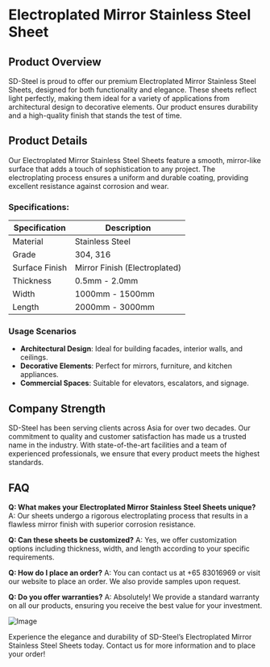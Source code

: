 # Electroplated Mirror Stainless Steel Sheet

## Product Overview
SD-Steel is proud to offer our premium Electroplated Mirror Stainless Steel Sheets, designed for both functionality and elegance. These sheets reflect light perfectly, making them ideal for a variety of applications from architectural design to decorative elements. Our product ensures durability and a high-quality finish that stands the test of time.

## Product Details
Our Electroplated Mirror Stainless Steel Sheets feature a smooth, mirror-like surface that adds a touch of sophistication to any project. The electroplating process ensures a uniform and durable coating, providing excellent resistance against corrosion and wear.

### Specifications:
| Specification | Description |
|---------------|-------------|
| Material      | Stainless Steel |
| Grade         | 304, 316    |
| Surface Finish| Mirror Finish (Electroplated) |
| Thickness     | 0.5mm - 2.0mm |
| Width         | 1000mm - 1500mm |
| Length        | 2000mm - 3000mm |

### Usage Scenarios
- **Architectural Design**: Ideal for building facades, interior walls, and ceilings.
- **Decorative Elements**: Perfect for mirrors, furniture, and kitchen appliances.
- **Commercial Spaces**: Suitable for elevators, escalators, and signage.

## Company Strength
SD-Steel has been serving clients across Asia for over two decades. Our commitment to quality and customer satisfaction has made us a trusted name in the industry. With state-of-the-art facilities and a team of experienced professionals, we ensure that every product meets the highest standards.

## FAQ
**Q: What makes your Electroplated Mirror Stainless Steel Sheets unique?**
A: Our sheets undergo a rigorous electroplating process that results in a flawless mirror finish with superior corrosion resistance.

**Q: Can these sheets be customized?**
A: Yes, we offer customization options including thickness, width, and length according to your specific requirements.

**Q: How do I place an order?**
A: You can contact us at +65 83016969 or visit our website to place an order. We also provide samples upon request.

**Q: Do you offer warranties?**
A: Absolutely! We provide a standard warranty on all our products, ensuring you receive the best value for your investment.

![Image](https://github.com/user-attachments/assets/2567258e-e124-4816-932d-1809bd27ef0b)

Experience the elegance and durability of SD-Steel’s Electroplated Mirror Stainless Steel Sheets today. Contact us for more information and to place your order!